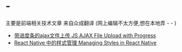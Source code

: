 # -
主要是前端相关技术文章 来自众成翻译 (网上编辑不太方便,想在本地弄 - - )

* [带进度条的ajax文件上传 JS AJAX File Upload with Progress]()
* [React Native 中的样式管理 Managing Styles in React Native]()

